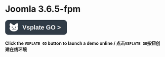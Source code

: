 # Joomla 3.6.5-fpm

<a href="https://www.vsplate.com/?docker-compose=https://github.com/vsplate/dcenvs/joomla/3.6.5-fpm"><img alt="VSPLATE GO" src="https://raw.githubusercontent.com/vsplate/images/master/vsgo_btn.png" width="200px"></a>

**Click the `VSPLATE GO` button to launch a demo online / 点击`VSPLATE GO`按钮创建在线环境**